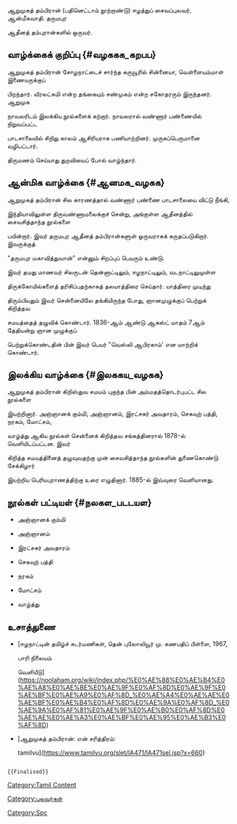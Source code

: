 ஆறுமுகத் தம்பிரான் (பதினெட்டாம் நூற்றாண்டு) ஈழத்துப் சைவப்புலவர், ஆன்மீகவாதி. தருமபுர
ஆதீனத் தம்புரான்களில் ஒருவர்.

## வாழ்க்கைக் குறிப்பு {#வழககக_கறபப}

ஆறுமுகத் தம்பிரான் சோழநாட்டைச் சார்ந்த கருவூரில் சின்னையா, வெள்ளையம்மாள் இணையருக்குப்
பிறந்தார். வீரலட்சுமி என்ற தங்கையும் சண்முகம் என்ற சகோதரரும் இருந்தனர். ஆறுமுக
நாவலரிடம் இலக்கிய நூல்களைக் கற்றார். நாவலரால் வண்ணார் பண்ணையில் நிறுவப்பட்ட
பாடசாலையில் சிறிது காலம் ஆசிரியராக பணியாற்றினர். முருகப்பெருமானை வழிபட்டார்.
திருமணம் செய்யாது துறவியைப் போல் வாழ்ந்தார்.

## ஆன்மிக வாழ்க்கை {#ஆனமக_வழகக}

ஆறுமுகத் தம்பிரான் சில காரணத்தால் வண்ணார் பண்ணை பாடசாலையை விட்டு நீங்கி,
இந்தியாவிலுள்ள திருவண்ணாமலைக்குச் சென்று, அங்குள்ள ஆதீனத்தில் சைவசித்தாந்த நூல்களை
பயின்றார். இவர் தருமபுர ஆதீனத் தம்பிரான்களுள் ஒருவராகக் கருதப்படுகிறார். இவருக்குத்
"தருமபுர மகாவித்துவான்\" என்னும் சிறப்புப் பெயரும் உண்டு.

இவர் தமது மாணவர் சிலருடன் தென்னாட்டிலும், ஈழநாட்டிலும், வடநாட்டிலுமுள்ள
திருக்கோயில்களைத் தரிசிப்பதற்காகத் தலயாத்திரை செய்தார். யாத்திரை முடிந்து
திரும்பியதும் இவர் சென்னையிலே தங்கியிருந்த போது, ஞானமுழுக்குப் பெற்றுக் கிறித்தவ
சமயத்தைத் தழுவிக் கொண்டார். 1836-ஆம் ஆண்டு ஆகஸ்ட் மாதம் 7ஆம் தேதியன்று ஞான முழுக்குப்
பெற்றுக்கொண்டதின் பின் இவர் பெயர் \"வெஸ்லி ஆபிரகாம்\' என மாற்றிக் கொண்டார்.

## இலக்கிய வாழ்க்கை {#இலககய_வழகக}

ஆறுமுகத் தம்பிரான் கிறிஸ்துவ சமயம் புகுந்த பின் அம்மதத்தொடர்புபட்ட சில நூல்களை
இயற்றினார். அஞ்ஞானக் கும்மி, அஞ்ஞானம், இரட்சகர் அவதாரம், செகவுற் பத்தி, நரகம், மோட்சம்,
வாழ்த்து ஆகிய நூல்கள் சென்னைக் கிறித்தவ சங்கத்தினரால் 1878-ல் வெளியிடப்பட்டன. இவர்
கிறித்த சமயத்தினைத் தழுவுவதற்கு முன் சைவசித்தாந்த நூல்களின் துணைகொண்டு சேக்கிழார்
இயற்றிய பெரியபுராணத்திற்கு உரை எழுதினார். 1885-ல் இவ்வுரை வெளியானது.

## நூல்கள் பட்டியள் {#நலகள_படடயள}

-   அஞ்ஞானக் கும்மி
-   அஞ்ஞானம்
-   இரட்சகர் அவதாரம்
-   செகவுற் பத்தி
-   நரகம்
-   மோட்சம்
-   வாழ்த்து

## உசாத்துணை

-   [ஈழநாட்டின் தமிழ்ச் சுடர்மணிகள், தென் புலோலியூர் மு. கணபதிப் பிள்ளை, 1967,
    பாரி நிலையம்
    வெளியீடு](https://noolaham.org/wiki/index.php/%E0%AE%88%E0%AE%B4%E0%AE%A8%E0%AE%BE%E0%AE%9F%E0%AF%8D%E0%AE%9F%E0%AE%BF%E0%AE%A9%E0%AF%8D_%E0%AE%A4%E0%AE%AE%E0%AE%BF%E0%AE%B4%E0%AF%8D%E0%AE%9A%E0%AF%8D_%E0%AE%9A%E0%AF%81%E0%AE%9F%E0%AE%B0%E0%AF%8D%E0%AE%AE%E0%AE%A3%E0%AE%BF%E0%AE%95%E0%AE%B3%E0%AF%8D)
-   [ஆறுமுகத் தம்பிரான்: என் சரித்திரம்:
    tamilvu](https://www.tamilvu.org/slet/lA471/lA471sel.jsp?x=660)

```{=mediawiki}
{{Finalised}}
```
[Category:Tamil Content](Category:Tamil_Content "wikilink")
[Category:புலவர்கள்](Category:புலவர்கள் "wikilink")
[Category:Spc](Category:Spc "wikilink")

